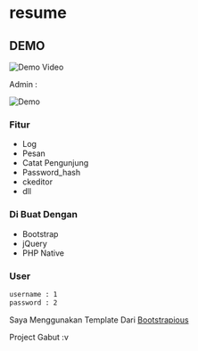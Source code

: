 # resume


## DEMO

![Demo Video](https://user-images.githubusercontent.com/50283048/103703116-8f8fde00-4fd9-11eb-81e1-9af24ce7140b.gif)

Admin :

![Demo](https://user-images.githubusercontent.com/50283048/103633091-d220ce80-4f77-11eb-9383-776eb7c4c53c.png)

### Fitur
- Log
- Pesan
- Catat Pengunjung
- Password_hash
- ckeditor
- dll

### Di Buat Dengan
- Bootstrap
- jQuery
- PHP Native

### User

```bash
username : 1
password : 2
```

Saya Menggunakan Template Dari <a href="https://bootstrapious.com/" target="_blank">Bootstrapious</a>

Project Gabut :v

